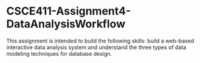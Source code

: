 # CSCE411-Assignment4-DataAnalysisWorkflow
This assignment is intended to build the following skills: build a web-based interactive data analysis system and understand the three types of data modeling techniques for database design.
